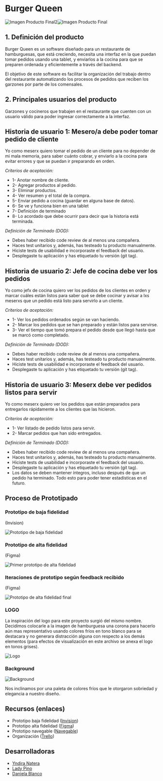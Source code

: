 # Burger Queen

![Imagen Producto Final2](./img/imgfinal2.png)![Imagen Producto Final](./img/imgfinal.png)

## 1. Definición del producto

Burger Queen es un software diseñado para un restaurante de hamburguesas, que está creciendo, necesita una interfaz en la que puedan tomar pedidos usando una tablet, y enviarlos a la cocina para que se preparen ordenada y eficientemente a través del backend.

El objetivo de este software es facilitar la organización del trabajo dentro del restaurante automatizando los procesos de pedidos que reciben los garzones por parte de los comensales.

## 2. Principales usuarios del producto

Garzones y cocineros que trabajen en el restaurante que cuenten con un usuario válido para poder ingresar correctamente a la interfaz.

## Historia de usuario 1: Mesero/a debe poder tomar pedido de cliente

Yo como meserx quiero tomar el pedido de un cliente para no depender de mi mala memoria, para saber cuánto cobrar, y enviarlo a la cocina para evitar errores y que se puedan ir preparando en orden.

_Criterios de aceptación:_

- 1- Anotar nombre de cliente.
- 2- Agregar productos al pedido.
- 3- Eliminar productos.
- 4- Ver resumen y el total de la compra.
- 5- Enviar pedido a cocina (guardar en alguna base de datos).
- 6- Se ve y funciona bien en una tablet
- 7- Definición de terminado
- 8- Lo acordado que debe ocurrir para decir que la historia está terminada.

_Definición de Terminado (DOD):_

- Debes haber recibido code review de al menos una compañera.
- Haces test unitarios y, además, has testeado tu producto manualmente.
- Hiciste tests de usabilidad e incorporaste el feedback del usuario.
- Desplegaste tu aplicación y has etiquetado tu versión (git tag).

## Historia de usuario 2: Jefe de cocina debe ver los pedidos

Yo como jefx de cocina quiero ver los pedidos de los clientes en orden y marcar cuáles están listos para saber qué se debe cocinar y avisar a lxs meserxs que un pedido está listo para servirlo a un cliente.

_Criterios de aceptación:_

- 1- Ver los pedidos ordenados según se van haciendo.
- 2- Marcar los pedidos que se han preparado y están listos para servirse.
- 3- Ver el tiempo que tomó prepara el pedido desde que llegó hasta que se marcó como completado.

_Definición de Terminado (DOD):_

- Debes haber recibido code review de al menos una compañera.
- Haces test unitarios y, además, has testeado tu producto manualmente.
- Hiciste tests de usabilidad e incorporaste el feedback del usuario.
- Desplegaste tu aplicación y has etiquetado tu versión (git tag).

## Historia de usuario 3: Meserx debe ver pedidos listos para servir

Yo como meserx quiero ver los pedidos que están preparados para entregarlos rápidamente a los clientes que las hicieron.

_Criterios de aceptación:_

- 1- Ver listado de pedido listos para servir.
- 2- Marcar pedidos que han sido entregados.

_Definición de Terminado (DOD):_

- Debes haber recibido code review de al menos una compañera.
- Haces test unitarios y, además, has testeado tu producto manualmente.
- Hiciste tests de usabilidad e incorporaste el feedback del usuario.
- Desplegaste tu aplicación y has etiquetado tu versión (git tag).
- Los datos se deben mantener íntegros, incluso después de que un pedido ha terminado. Todo esto para poder tener estadísticas en el futuro.

## Proceso de Prototipado

### Prototipo de baja fidelidad

(Invision)

![Prototipo de baja fidelidad](https://raw.githubusercontent.com/danielablancom/burger-queen/develop/src/img/Prototipo-baja-fidelidad.JPG)

### Prototipo de alta fidelidad

(Figma)

![Primer prototipo de alta fidelidad](https://raw.githubusercontent.com/danielablancom/burger-queen/develop/src/img/Prototipo-figma1.jpg)

### Iteraciones de prototipo según feedback recibido

(Figma)

![Prototipo de alta fidelidad final](https://raw.githubusercontent.com/danielablancom/burger-queen/develop/src/img/Prototipo-figma2.jpg)

### LOGO

La inspiración del logo para este proyecto surgió del mismo nombre. Decidimos colocarle a la imagen de hamburguesa una corona para hacerlo aún mas representativo usando colores fríos en tono blanco para se destacara y no generara distracción alguna con respecto a los demás elementos (para efectos de visualización en este archivo se anexa el logo en tonos grises).

![Logo](https://raw.githubusercontent.com/danielablancom/burger-queen/develop/src/img/logoSmallGray.png)

### Background

![Background](./img/background.png)

Nos inclinamos por una paleta de colores fríos que le otorgaron sobriedad y elegancia a nuestro diseño.

## Recursos (enlaces)

- Prototipo baja fidelidad ([Invision](https://ladypino607202.invisionapp.com/freehand/Burger-Queen--ga1h5kkHn))
- Prototipo alta fidelidad ([Figma](https://www.figma.com/file/XU90OrgJNEPfTOs2pcFyrr/Burger-Queen?node-id=5%3A24))
- Prototipo navegable ([Navegable](https://www.figma.com/proto/XU90OrgJNEPfTOs2pcFyrr/Burger-Queen?node-id=252%3A487&scaling=scale-down))
- Organización ([Trello](https://trello.com/b/erh1XEIn/burger-queen))

## Desarrolladoras

- [Yndira Natera](https://github.com/naterayc/)
- [Lady Pino](https://github.com/Ladypino/)
- [Daniela Blanco](https://github.com/danielablancom/)
